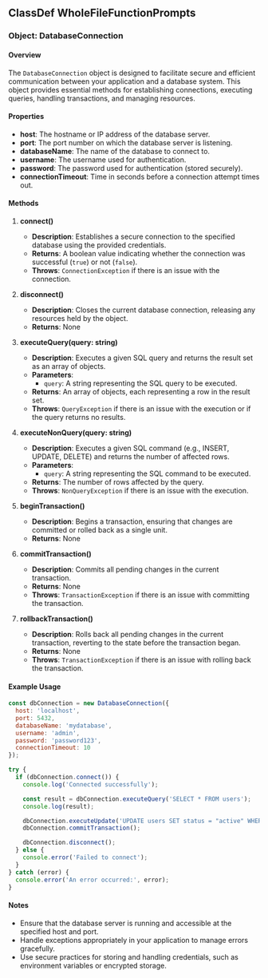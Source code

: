 ## ClassDef WholeFileFunctionPrompts
### Object: DatabaseConnection

#### Overview
The `DatabaseConnection` object is designed to facilitate secure and efficient communication between your application and a database system. This object provides essential methods for establishing connections, executing queries, handling transactions, and managing resources.

#### Properties
- **host**: The hostname or IP address of the database server.
- **port**: The port number on which the database server is listening.
- **databaseName**: The name of the database to connect to.
- **username**: The username used for authentication.
- **password**: The password used for authentication (stored securely).
- **connectionTimeout**: Time in seconds before a connection attempt times out.

#### Methods
1. **connect()**
   - **Description**: Establishes a secure connection to the specified database using the provided credentials.
   - **Returns**: A boolean value indicating whether the connection was successful (`true`) or not (`false`).
   - **Throws**: `ConnectionException` if there is an issue with the connection.

2. **disconnect()**
   - **Description**: Closes the current database connection, releasing any resources held by the object.
   - **Returns**: None

3. **executeQuery(query: string)**
   - **Description**: Executes a given SQL query and returns the result set as an array of objects.
   - **Parameters**:
     - `query`: A string representing the SQL query to be executed.
   - **Returns**: An array of objects, each representing a row in the result set.
   - **Throws**: `QueryException` if there is an issue with the execution or if the query returns no results.

4. **executeNonQuery(query: string)**
   - **Description**: Executes a given SQL command (e.g., INSERT, UPDATE, DELETE) and returns the number of affected rows.
   - **Parameters**:
     - `query`: A string representing the SQL command to be executed.
   - **Returns**: The number of rows affected by the query.
   - **Throws**: `NonQueryException` if there is an issue with the execution.

5. **beginTransaction()**
   - **Description**: Begins a transaction, ensuring that changes are committed or rolled back as a single unit.
   - **Returns**: None

6. **commitTransaction()**
   - **Description**: Commits all pending changes in the current transaction.
   - **Returns**: None
   - **Throws**: `TransactionException` if there is an issue with committing the transaction.

7. **rollbackTransaction()**
   - **Description**: Rolls back all pending changes in the current transaction, reverting to the state before the transaction began.
   - **Returns**: None
   - **Throws**: `TransactionException` if there is an issue with rolling back the transaction.

#### Example Usage

```javascript
const dbConnection = new DatabaseConnection({
  host: 'localhost',
  port: 5432,
  databaseName: 'mydatabase',
  username: 'admin',
  password: 'password123',
  connectionTimeout: 10
});

try {
  if (dbConnection.connect()) {
    console.log('Connected successfully');

    const result = dbConnection.executeQuery('SELECT * FROM users');
    console.log(result);

    dbConnection.executeUpdate('UPDATE users SET status = "active" WHERE id = 1');
    dbConnection.commitTransaction();

    dbConnection.disconnect();
  } else {
    console.error('Failed to connect');
  }
} catch (error) {
  console.error('An error occurred:', error);
}
```

#### Notes
- Ensure that the database server is running and accessible at the specified host and port.
- Handle exceptions appropriately in your application to manage errors gracefully.
- Use secure practices for storing and handling credentials, such as environment variables or encrypted storage.
